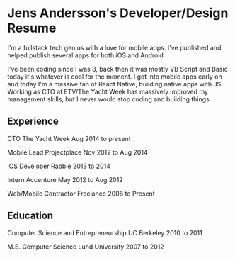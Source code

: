 # Jens Andersson's Developer/Design Resume
I'm a fullstack tech genius with a love for mobile apps. I've published and helped publish several apps for both iOS and Android

I've been coding since I was 8, back then it was mostly VB Script and Basic today it's whatever is cool for the moment. I got into mobile apps early on and today I'm a massive fan of React Native, building native apps with JS. Working as CTO at ETV/The Yacht Week has massively improved my management skills, but I never would stop coding and building things.

## Experience
CTO
The Yacht Week
Aug 2014 to present

Mobile Lead
Projectplace
Nov 2012 to Aug 2014

iOS Developer
Rabble
2013 to 2014

Intern
Accenture
May 2012 to Aug 2012

Web/Mobile Contractor
Freelance
2008 to Present

## Education
Computer Science and Entrepreneurship
UC Berkeley
2010 to 2011

M.S. Computer Science
Lund University
2007 to 2012
